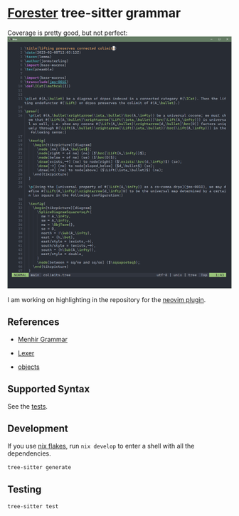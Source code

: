 # [Forester](https://www.jonmsterling.com/jms-007N.xml) tree-sitter grammar

Coverage is pretty good, but not perfect: ![screenshot of syntax highlighting](./highlight.png)


I am working on highlighting in the repository for the [neovim plugin](https://github.com/kentookura/forester.nvim).

## References

- [Menhir Grammar](https://git.sr.ht/~jonsterling/ocaml-forester/tree/main/item/lib/frontend/Grammar.mly)

- [Lexer](https://git.sr.ht/~jonsterling/ocaml-forester/tree/main/item/lib/frontend/Lexer.mll)

- [objects](https://www.jonmsterling.com/jms-00EY.xml)

## Supported Syntax

See the [tests](./tests/corpus/statements.txt).

## Development

If you use [nix flakes](https://nixos.wiki/wiki/Flakes), run `nix develop` to enter a shell with all the dependencies.

```sh
tree-sitter generate
```

## Testing

```sh
tree-sitter test
```
